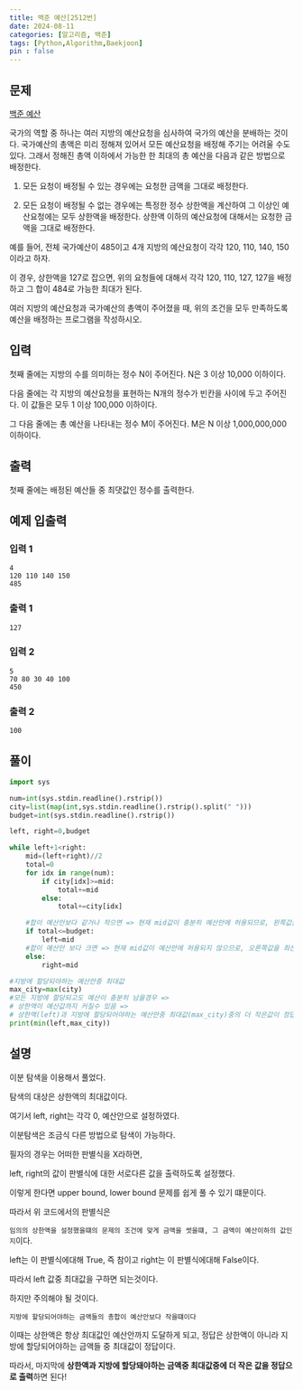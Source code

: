 ```yaml
---
title: 백준 예산[2512번]
date: 2024-08-11
categories: [알고리즘, 백준]
tags: [Python,Algorithm,Baekjoon]
pin : false
---
```


## 문제
[백준 예산](https://www.acmicpc.net/problem/2512)

국가의 역할 중 하나는 여러 지방의 예산요청을 심사하여 국가의 예산을 분배하는 것이다. 국가예산의 총액은 미리 정해져 있어서 모든 예산요청을 배정해 주기는 어려울 수도 있다. 그래서 정해진 총액 이하에서 가능한 한 최대의 총 예산을 다음과 같은 방법으로 배정한다.

1. 모든 요청이 배정될 수 있는 경우에는 요청한 금액을 그대로 배정한다.


2. 모든 요청이 배정될 수 없는 경우에는 특정한 정수 상한액을 계산하여 그 이상인 예산요청에는 모두 상한액을 배정한다. 상한액 이하의 예산요청에 대해서는 요청한 금액을 그대로 배정한다. 

예를 들어, 전체 국가예산이 485이고 4개 지방의 예산요청이 각각 120, 110, 140, 150이라고 하자.

이 경우, 상한액을 127로 잡으면, 위의 요청들에 대해서 각각 120, 110, 127, 127을 배정하고 그 합이 484로 가능한 최대가 된다.

여러 지방의 예산요청과 국가예산의 총액이 주어졌을 때, 위의 조건을 모두 만족하도록 예산을 배정하는 프로그램을 작성하시오.

## 입력

첫째 줄에는 지방의 수를 의미하는 정수 N이 주어진다. N은 3 이상 10,000 이하이다. 

다음 줄에는 각 지방의 예산요청을 표현하는 N개의 정수가 빈칸을 사이에 두고 주어진다. 이 값들은 모두 1 이상 100,000 이하이다. 

그 다음 줄에는 총 예산을 나타내는 정수 M이 주어진다. M은 N 이상 1,000,000,000 이하이다.


## 출력

첫째 줄에는 배정된 예산들 중 최댓값인 정수를 출력한다.

## 예제 입출력

### 입력 1

```text
4
120 110 140 150
485
```

### 출력 1


```text
127
```
### 입력 2

```text
5
70 80 30 40 100
450
```

### 출력 2


```text
100
```


## 풀이
```python
import sys

num=int(sys.stdin.readline().rstrip())
city=list(map(int,sys.stdin.readline().rstrip().split(" ")))
budget=int(sys.stdin.readline().rstrip())

left, right=0,budget

while left+1<right:
    mid=(left+right)//2
    total=0
    for idx in range(num):
        if city[idx]>=mid:
            total+=mid
        else:
            total+=city[idx]

    #합이 예산안보다 같거나 작으면 => 현재 mid값이 충분히 예산안에 허용되므로, 왼쪽값을 최신화시킴
    if total<=budget:
        left=mid
    #합이 예산안 보다 크면 => 현재 mid값이 예산안에 허용되지 않으므로, 오른쪽값을 최신화시킴
    else:
        right=mid

#지방에 할당되야하는 예산안중 최대값
max_city=max(city)
#모든 지방에 할당되고도 예산이 충분히 남을경우 =>
# 상한액이 예산값까지 커질수 있음 =>
# 상한액(left)과 지방에 할당되어야하는 예산안중 최대값(max_city)중의 더 작은값이 정답!
print(min(left,max_city))
```

## 설명

이분 탐색을 이용해서 풀었다.

탐색의 대상은 상한액의 최대값이다.

여기서 left, right는 각각 0, 예산안으로 설정하였다.

이분탐색은 조금식 다른 방법으로 탐색이 가능하다.

필자의 경우는 어떠한 판별식을 X라하면, 

left, right의 값이 판별식에 대한 서로다른 값을 출력하도록 설정했다. 

이렇게 한다면 upper bound, lower bound 문제를 쉽게 풀 수 있기 떄문이다. 

따라서 위 코드에서의 판별식은 

`임의의 상한액을 설정했을떄의 문제의 조건에 맞게 금액을 썻을떄, 그 금액이 예산이하의 값인지`이다.

left는 이 판별식에대해 True, 즉 참이고 right는 이 판별식에대해 False이다.

따라서 left 값중 최대값을 구하면 되는것이다.

하지만 주의해야 될 것이다. 

`지방에 할당되어야하는 금액들의 총합이 예산안보다 작을떄이다`

이때는 상한액은 항상 최대값인 예산안까지 도달하게 되고, 정답은 상한액이 아니라 지방에 할당되어야하는 금액들 중 최대값이 정답이다.

따라서, 마지막에 **상한액과 지방에 할당돼야하는 금액중 최대값중에 더 작은 값을 정답으로 출력**하면 된다!








